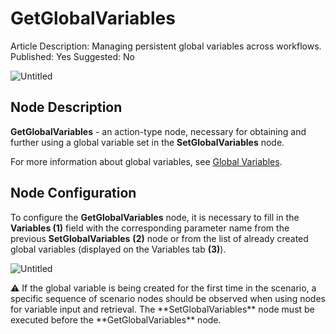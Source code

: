 # GetGlobalVariables

Article Description: Managing persistent global variables across workflows.
Published: Yes
Suggested: No

![Untitled](GetGlobalVariables%2019757d45a06780bfad31d70bfe6e9e40/Untitled.png)

## Node Description

**GetGlobalVariables** - an action-type node, necessary for obtaining and further using a global variable set in the **SetGlobalVariables** node.

For more information about global variables, see [Global Variables](../../Advanced%20Features%2019157d45a0678082b92fec90b6ddf3c5/%F0%9F%8C%8D%20Global%20variables%2019157d45a0678180bb4de76aa71cc50f/Creating%20and%20Editing%20Variables%2019157d45a0678011a13ec9ff38aacb71.md).

## Node Configuration

To configure the **GetGlobalVariables** node, it is necessary to fill in the **Variables (1)** field with the corresponding parameter name from the previous **SetGlobalVariables** **(2)** node or from the list of already created global variables (displayed on the Variables tab **(3)**).

![Untitled](GetGlobalVariables%2019757d45a06780bfad31d70bfe6e9e40/Untitled%201.png)

<aside>
⚠️ If the global variable is being created for the first time in the scenario, a specific sequence of scenario nodes should be observed when using nodes for variable input and retrieval. The **SetGlobalVariables** node must be executed before the **GetGlobalVariables** node.

</aside>